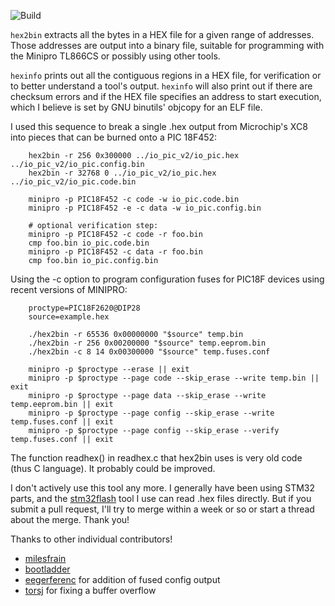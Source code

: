 ![Build](https://github.com/bradgrantham/hex2bin/actions/workflows/c-cpp.yml/badge.svg)

`hex2bin` extracts all the bytes in a HEX file for a given range of addresses.  Those addresses are output into a binary file, suitable for programming with the Minipro TL866CS or possibly using other tools.

`hexinfo` prints out all the contiguous regions in a HEX file, for verification or to better understand a tool's output.  `hexinfo` will also print out if there are checksum errors and if the HEX file specifies an address to start execution, which I believe is set by GNU binutils' objcopy for an ELF file.

I used this sequence to break a single .hex output from Microchip's XC8 into pieces that can be burned onto a PIC 18F452:

```
    hex2bin -r 256 0x300000 ../io_pic_v2/io_pic.hex ../io_pic_v2/io_pic.config.bin
    hex2bin -r 32768 0 ../io_pic_v2/io_pic.hex ../io_pic_v2/io_pic.code.bin

    minipro -p PIC18F452 -c code -w io_pic.code.bin
    minipro -p PIC18F452 -e -c data -w io_pic.config.bin

    # optional verification step:
    minipro -p PIC18F452 -c code -r foo.bin
    cmp foo.bin io_pic.code.bin
    minipro -p PIC18F452 -c data -r foo.bin
    cmp foo.bin io_pic.config.bin
```

Using the -c option to program configuration fuses for PIC18F devices using recent versions of MINIPRO:

```
    proctype=PIC18F2620@DIP28
    source=example.hex

    ./hex2bin -r 65536 0x00000000 "$source" temp.bin
    ./hex2bin -r 256 0x00200000 "$source" temp.eeprom.bin
    ./hex2bin -c 8 14 0x00300000 "$source" temp.fuses.conf

    minipro -p $proctype --erase || exit
    minipro -p $proctype --page code --skip_erase --write temp.bin || exit
    minipro -p $proctype --page data --skip_erase --write temp.eeprom.bin || exit
    minipro -p $proctype --page config --skip_erase --write temp.fuses.conf || exit
    minipro -p $proctype --page config --skip_erase --verify temp.fuses.conf || exit
```

The function readhex() in readhex.c that hex2bin uses is very old code (thus C language).  It probably could be improved.

I don't actively use this tool any more.  I generally have been using STM32 parts, and the [stm32flash](https://github.com/bradgrantham/stm32flash) tool I use can read .hex files directly.  But if you submit a pull request, I'll try to merge within a week or so or start a thread about the merge.  Thank you!

Thanks to other individual contributors!
* [milesfrain](https://github.com/milesfrain)
* [bootladder](https://github.com/bootladder)
* [eegerferenc](https://github.com/eegerferenc/hex2bin) for addition of fused config output
* [torsj](https://github.com/torsj/hex2bin) for fixing a buffer overflow
